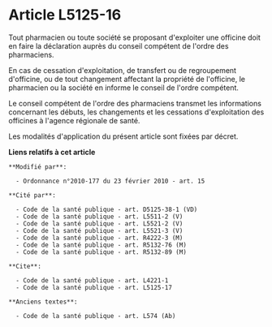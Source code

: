 # Article L5125-16

Tout pharmacien ou toute société se proposant d'exploiter une officine doit en faire la déclaration auprès du conseil
compétent de l'ordre des pharmaciens.

En cas de cessation d'exploitation, de transfert ou de regroupement d'officine, ou de tout changement affectant la propriété
de l'officine, le pharmacien ou la société en informe le conseil de l'ordre compétent.

Le conseil compétent de l'ordre des pharmaciens transmet les informations concernant les débuts, les changements et les
cessations d'exploitation des officines à l'agence régionale de santé.

Les modalités d'application du présent article sont fixées par décret.

**Liens relatifs à cet article**

	**Modifié par**:

	  - Ordonnance n°2010-177 du 23 février 2010 - art. 15

	**Cité par**:

	  - Code de la santé publique - art. D5125-38-1 (VD)
	  - Code de la santé publique - art. L5511-2 (V)
	  - Code de la santé publique - art. L5521-2 (V)
	  - Code de la santé publique - art. L5521-3 (V)
	  - Code de la santé publique - art. R4222-3 (M)
	  - Code de la santé publique - art. R5132-76 (M)
	  - Code de la santé publique - art. R5132-89 (M)

	**Cite**:

	  - Code de la santé publique - art. L4221-1
	  - Code de la santé publique - art. L5125-17

	**Anciens textes**:

	  - Code de la santé publique - art. L574 (Ab)
